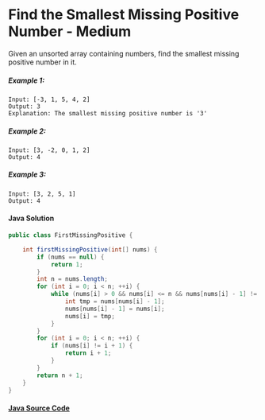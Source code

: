 # Find the Smallest Missing Positive Number - Medium

Given an unsorted array containing numbers, find the smallest missing positive number in it.


##### Example 1:

```
Input: [-3, 1, 5, 4, 2]
Output: 3
Explanation: The smallest missing positive number is '3'
```

##### Example 2:

```
Input: [3, -2, 0, 1, 2]
Output: 4
```

##### Example 3:

```
Input: [3, 2, 5, 1]
Output: 4
```

#### Java Solution
```java
public class FirstMissingPositive {

    int firstMissingPositive(int[] nums) {
        if (nums == null) {
            return 1;
        }
        int n = nums.length;
        for (int i = 0; i < n; ++i) {
            while (nums[i] > 0 && nums[i] <= n && nums[nums[i] - 1] != nums[i]) {
                int tmp = nums[nums[i] - 1];
                nums[nums[i] - 1] = nums[i];
                nums[i] = tmp;
            }
        }
        for (int i = 0; i < n; ++i) {
            if (nums[i] != i + 1) {
                return i + 1;
            }
        }
        return n + 1;
    }
}
```

#### [Java Source Code](../../../src/main/java/com/algorithm/arrays/FirstMissingPositive.java)